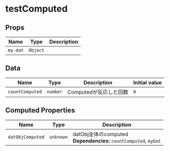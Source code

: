 # testComputed

## Props

| Name     | Type     | Description |
| -------- | -------- | ----------- |
| `my-dat` | `Object` | &nbsp;      |

## Data

| Name            | Type     | Description     | Initial value |
| --------------- | -------- | --------------- | ------------- |
| `countComputed` | `number` | Computedが反応した回数 | `0`           |

## Computed Properties

| Name             | Type      | Description                                                      |
| ---------------- | --------- | ---------------------------------------------------------------- |
| `datObjComputed` | `unknown` | datObj全体のcomputed<br/>**Dependencies:** `countComputed`, `myDat` |

